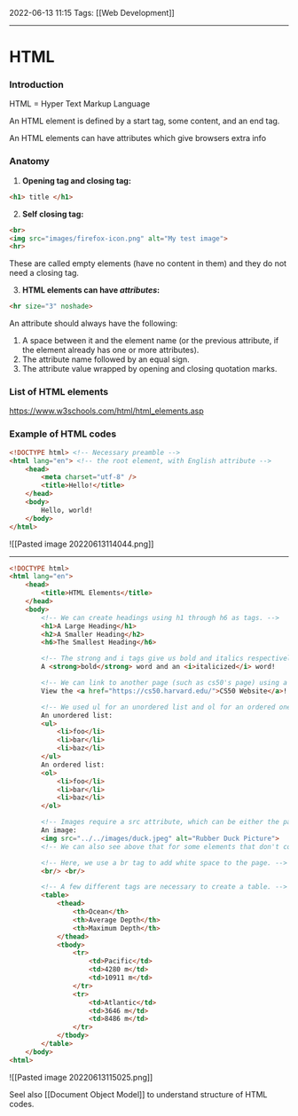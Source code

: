 2022-06-13 11:15
Tags: [[Web Development]]
- - - - - - - - - - - - - - - - - - - - - - - - - - - - -   
# HTML
### Introduction
HTML = Hyper Text Markup Language

An HTML element is defined by a start tag, some content, and an end tag.

An HTML elements can have attributes which give browsers extra info

### Anatomy
1. **Opening tag and closing tag:** 
```HTML
<h1> title </h1>
```

2. **Self closing tag:**
```HTML
<br>
<img src="images/firefox-icon.png" alt="My test image">
<hr>
```
These are called empty elements (have no content in them) and they do not need a closing tag.

3. **HTML elements can have *attributes*:** 
```HTML
<hr size="3" noshade>
```
An attribute should always have the following:
1. A space between it and the element name (or the previous attribute, if the element already has one or more attributes).
2. The attribute name followed by an equal sign.
3. The attribute value wrapped by opening and closing quotation marks.

### List of HTML elements
https://www.w3schools.com/html/html_elements.asp

### Example of HTML codes
```HTML
<!DOCTYPE html> <!-- Necessary preamble -->
<html lang="en"> <!-- the root element, with English attribute -->
	<head> 
		<meta charset="utf-8" />
		<title>Hello!</title> 
	</head> 
	<body> 
		Hello, world! 
	</body> 
</html>
```

![[Pasted image 20220613114044.png]]

---

```HTML
<!DOCTYPE html>
<html lang="en">
    <head>
        <title>HTML Elements</title>
    </head>
    <body>
        <!-- We can create headings using h1 through h6 as tags. -->
        <h1>A Large Heading</h1>
        <h2>A Smaller Heading</h2>
        <h6>The Smallest Heading</h6>

        <!-- The strong and i tags give us bold and italics respectively. -->
        A <strong>bold</strong> word and an <i>italicized</i> word!

        <!-- We can link to another page (such as cs50's page) using a element and href atribute. -->
        View the <a href="https://cs50.harvard.edu/">CS50 Website</a>!

        <!-- We used ul for an unordered list and ol for an ordered one. both ordered and unordered lists contain li, or list items. -->
        An unordered list:
        <ul>
            <li>foo</li>
            <li>bar</li>
            <li>baz</li>
        </ul>
        An ordered list:
        <ol>
            <li>foo</li>
            <li>bar</li>
            <li>baz</li>
        </ol>

        <!-- Images require a src attribute, which can be either the path to a file on your computer or the link to an image online. It also includes an alt attribute, which gives a description in case the image can't be loaded. -->
        An image:
        <img src="../../images/duck.jpeg" alt="Rubber Duck Picture">
        <!-- We can also see above that for some elements that don't contain other ones, closing tags are not necessary. -->

        <!-- Here, we use a br tag to add white space to the page. -->
        <br/> <br/>

        <!-- A few different tags are necessary to create a table. -->
        <table>
            <thead>
                <th>Ocean</th>
                <th>Average Depth</th>
                <th>Maximum Depth</th>
            </thead>
            <tbody>
                <tr>
                    <td>Pacific</td>
                    <td>4280 m</td>
                    <td>10911 m</td>
                </tr>
                <tr>
                    <td>Atlantic</td>
                    <td>3646 m</td>
                    <td>8486 m</td>
                </tr>
            </tbody>
        </table>
    </body>
<html>
```
![[Pasted image 20220613115025.png]]


Seel also [[Document Object Model]] to understand structure of HTML codes.




